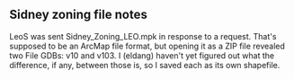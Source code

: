 ## Sidney zoning file notes

LeoS was sent Sidney_Zoning_LEO.mpk in response to a request.  That's supposed to be an ArcMap file format, but opening it as a ZIP file revealed two File GDBs: v10 and v103.  I (eldang) haven't yet figured out what the difference, if any, between those is, so I saved each as its own shapefile.
